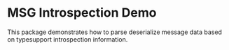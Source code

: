 # MSG Introspection Demo

This package demonstrates how to parse deserialize message data based on typesupport introspection information.